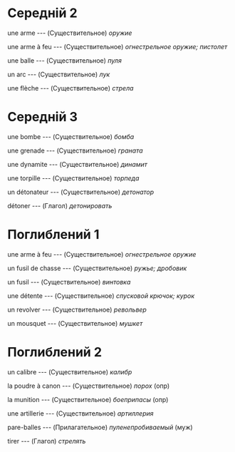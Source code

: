 # Середній 2

une arme --- (Существительное)
*оружие*



une arme à feu --- (Существительное)
*огнестрельное оружие; пистолет*



une balle --- (Существительное)
*пуля*



un arc --- (Существительное)
*лук*



une flèche --- (Существительное)
*стрела*



# Середній 3

une bombe --- (Существительное)
*бомба*



une grenade --- (Существительное)
*граната*



une dynamite --- (Существительное)
*динамит*



une torpille --- (Существительное)
*торпеда*



un détonateur --- (Существительное)
*детонатор*



détoner --- (Глагол)
*детонировать*



# Поглиблений 1

une arme à feu --- (Существительное)
*огнестрельное оружие*



un fusil de chasse --- (Существительное)
*ружье; дробовик*



un fusil --- (Существительное)
*винтовка*



une détente --- (Существительное)
*спусковой крючок; курок*



un revolver --- (Существительное)
*револьвер*



un mousquet --- (Существительное)
*мушкет*



# Поглиблений 2

un calibre --- (Существительное)
*калибр*



la poudre à canon --- (Существительное)
*порох* (опр)



la munition --- (Существительное)
*боеприпасы* (опр)



une artillerie --- (Существительное)
*артиллерия*



pare-balles --- (Прилагательное)
*пуленепробиваемый* (муж)



tirer --- (Глагол)
*стрелять*